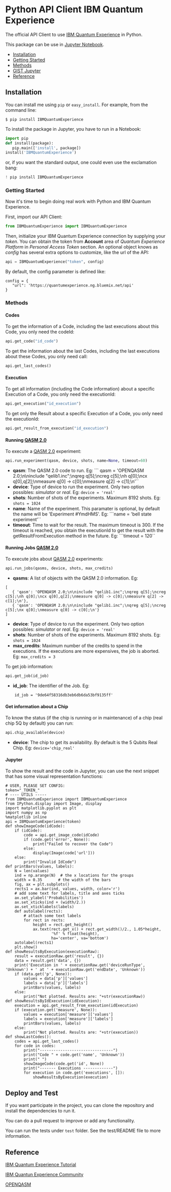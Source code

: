 # Python API Client IBM Quantum Experience

The official API Client to use [IBM Quantum Experience](https://quantumexperience.ng.bluemix.net/) in Python.

This package can be use in [Jupyter Notebook](https://jupyter.org/).

* [Installation](#installation)
* [Getting Started](#getting-started)
* [Methods](#methods)
* [GIST Jupyter](#jupyter)
* [Reference](#reference)

## Installation

You can install me using `pip` or `easy_install`. For example, from the command line:

    $ pip install IBMQuantumExperience

To install the package in Jupyter, you have to run in a Notebook:

```python
import pip
def install(package):
   pip.main(['install', package])
install('IBMQuantumExperience')
```

or, if you want the standard output, one could even use the exclamation bang:

```python
! pip install IBMQuantumExperience
```

### Getting Started

Now it's time to begin doing real work with Python and IBM Quantum Experience.

First, import our API Client:

```python
from IBMQuantumExperience import IBMQuantumExperience
```

Then, initialize your IBM Quantum Experience connection by supplying your *token*. You can obtain the token from **Account** area of *Quantum Experience Platform* in *Personal Access Token* section. An optional object knows as *config* has several extra options to customize, like the url of the API:

```python
api = IBMQuantumExperience("token", config)
```

By default, the config parameter is defined like:

```
config = {
   "url": 'https://quantumexperience.ng.bluemix.net/api'
}
```

### Methods

#### Codes

To get the information of a Code, including the last executions about this Code, you only need the codeId:

```python
api.get_code("id_code")
```

To get the information about the last Codes, including the last executions about these Codes, you only need call:

```python
api.get_last_codes()
```

#### Execution

To get all information (including the Code information) about a specific Execution of a Code, you only need the executionId:

```python
api.get_execution("id_execution")
```

To get only the Result about a specific Execution of a Code, you only need the executionId:

```python
api.get_result_from_execution("id_execution")
```

#### Running [QASM 2.0](https://github.com/IBM/qiskit-openqasm)

To execute a [QASM 2.0](https://github.com/IBM/qiskit-openqasm) experiment:

```python
api.run_experiment(qasm, device, shots, name=None, timeout=60)
```

- **qasm**: The QASM 2.0 code to run. Eg: 
``` qasm = 'OPENQASM 2.0;\n\ninclude "qelib1.inc";\nqreg q[5];\ncreg c[5];\nh q[0];\ncx q[0],q[2];\nmeasure q[0] -> c[0];\nmeasure q[2] -> c[1];\n'``
- **device**: Type of device to run the experiment. Only two option possibles: *simulator* or *real*. Eg:
```device = 'real' ```
- **shots**: Number of shots of the experiments. Maximum 8192 shots. Eg:
```shots = 1024 ```
- **name**: Name of the experiment. This paramater is optional, by default the name will be 'Experiment \#YmdHMS'. Eg:
```name = 'bell state experiment'``
- **timeout**: Time to wait for the result. The maximum timeout is 300. If the timeout is reached, you obtain the executionId to get the result with the getResultFromExecution method in the future. Eg:
```timeout = 120``

#### Running Jobs [QASM 2.0](https://github.com/IBM/qiskit-openqasm)

To execute jobs about [QASM 2.0](https://github.com/IBM/qiskit-openqasm) experiments:

```python
api.run_jobs(qasms, device, shots, max_credits)
```

- **qasms**: A list of objects with the QASM 2.0 information. Eg: 
```
[
   { 'qasm': 'OPENQASM 2.0;\n\ninclude "qelib1.inc";\nqreg q[5];\ncreg c[5];\nh q[0];\ncx q[0],q[2];\nmeasure q[0] -> c[0];\nmeasure q[2] -> c[1];\n'},
   { 'qasm': 'OPENQASM 2.0;\n\ninclude "qelib1.inc";\nqreg q[5];\ncreg c[5];\nx q[0];\nmeasure q[0] -> c[0];\n'}
]
```
- **device**: Type of device to run the experiment. Only two option possibles: *simulator* or *real*. Eg:
```device = 'real' ```
- **shots**: Number of shots of the experiments. Maximum 8192 shots. Eg:
```shots = 1024 ```
- **max_credits**: Maximum number of the credits to spend in the executions. If the executions are more expensives, the job is aborted. Eg:
```max_credits = 3```

To get job information:

```python
api.get_job(id_job)
```

- **id_job**: The identifier of the Job. Eg: 
``` 
    id_job = '9de64f58316db3eb6db6da53bf9135ff'
```

#### Get information about a Chip

To know the status (if the chip is running or in maintenance) of a chip (real chip 5Q by default) you can run:

```python
api.chip_available(device)
```

- **device**: The chip to get its availability. By default is the 5 Qubits Real Chip. Eg:
```device='chip_real' ```


#### Jupyter

To show the result and the code in Jupyter, you can use the next snippet that has some visual representation functions:

```
# USER, PLEASE SET CONFIG:
token="_TOKEN_"
# ---- UTILS -----
from IBMQuantumExperience import IBMQuantumExperience
from IPython.display import Image, display
import matplotlib.pyplot as plt
import numpy as np
%matplotlib inline
api = IBMQuantumExperience(token)
def showImageCode(idCode):
    if (idCode):
        code = api.get_image_code(idCode)
        if (code.get('error', None)):
            print("Failed to recover the Code")
        else:
            display(Image(code['url']))
    else:
        print("Invalid IdCode")
def printBars(values, labels):
    N = len(values)
    ind = np.arange(N)  # the x locations for the groups
    width = 0.35       # the width of the bars
    fig, ax = plt.subplots()
    rects1 = ax.bar(ind, values, width, color='r')
    # add some text for labels, title and axes ticks
    ax.set_ylabel('Probabilities')
    ax.set_xticks(ind + (width/2.))
    ax.set_xticklabels(labels)
    def autolabel(rects):
        # attach some text labels
        for rect in rects:
            height = rect.get_height()
            ax.text(rect.get_x() + rect.get_width()/2., 1.05*height,
                    '%f' % float(height),
                    ha='center', va='bottom')
    autolabel(rects1)
    plt.show()
def showResultsByExecution(executionRaw):
    result = executionRaw.get('result', {})
    data = result.get('data', {})
    print('Execution in ' + executionRaw.get('deviceRunType', 'Unknown') + ' at ' + executionRaw.get('endDate', 'Unknown'))
    if (data.get('p', None)):
        values = data['p']['values']
        labels = data['p']['labels']
        printBars(values, labels)
    else:
        print("Not plotted. Results are: "+str(executionRaw))
def showResultsByIdExecution(idExecution):
    execution = api.get_result_from_execution(idExecution)
    if (execution.get('measure', None)):
        values = execution['measure']['values']
        labels = execution['measure']['labels']
        printBars(values, labels)
    else:
        print("Not plotted. Results are: "+str(execution))
def showLastCodes():
    codes = api.get_last_codes()
    for code in codes:
        print("--------------------------------")
        print("Code " + code.get('name', 'Unknown'))
        print(" ")
        showImageCode(code.get('id', None))
        print("------- Executions -------------")
        for execution in code.get('executions', []):
            showResultsByExecution(execution)
```

## Deploy and Test

If you want participate in the project, you can clone the repository and install the dependencies to run it.

You can do a pull request to improve or add any functionality.

You can run the tests under ```test``` folder. See the test/README file to more information.

## Reference

[IBM Quantum Experience Tutorial](https://quantumexperience.ng.bluemix.net/qstage/#/tutorial?sectionId=c59b3710b928891a1420190148a72cce&pageIndex=0)

[IBM Quantun Experience Community](https://quantumexperience.ng.bluemix.net/qstage/#/community)

[OPENQASM](https://github.com/IBM/qiskit-openqasm)
